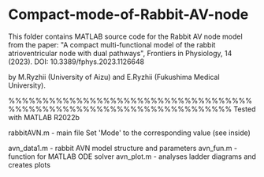 # Compact-mode-of-Rabbit-AV-node
This folder contains MATLAB source code for the Rabbit AV node model
from the paper:
"A compact multi-functional model of the rabbit atrioventricular 
node with dual pathways", Frontiers in Physiology, 14 (2023). 
DOI: 10.3389/fphys.2023.1126648

by M.Ryzhii (University of Aizu) and 
E.Ryzhii (Fukushima Medical University).

%%%%%%%%%%%%%%%%%%%%%%%%%%%%%%%%%%%%%%%%%%%%%%%%%%%%%%%%%%%%%%%%%%%%%
Tested with MATLAB R2022b

rabbitAVN.m - main file
              Set 'Mode' to the corresponding value (see inside)

avn_data1.m - rabbit AVN model structure and parameters
avn_fun.m   - function for MATLAB ODE solver
avn_plot.m  - analyses ladder diagrams and creates plots
